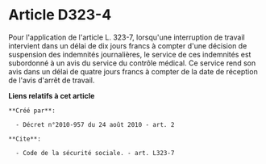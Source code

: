 # Article D323-4

Pour l'application de l'article L. 323-7, lorsqu'une interruption de travail intervient dans un délai de dix jours francs à
compter d'une décision de suspension des indemnités journalières, le service de ces indemnités est subordonné à un avis du
service du contrôle médical. Ce service rend son avis dans un délai de quatre jours francs à compter de la date de réception
de l'avis d'arrêt de travail.

**Liens relatifs à cet article**

	**Créé par**:

	  - Décret n°2010-957 du 24 août 2010 - art. 2

	**Cite**:

	  - Code de la sécurité sociale. - art. L323-7
